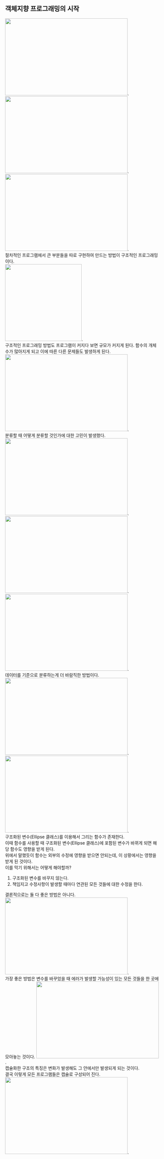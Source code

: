 ## 객체지향 프로그래밍의 시작
<img src="https://user-images.githubusercontent.com/88714716/182775590-dce9d649-758a-4e28-979a-8653a449f222.png" width=400px height=250px>.   
<img src="https://user-images.githubusercontent.com/88714716/182775601-9db14fa4-51fd-4af7-ae09-2cf5617646d7.png" width=400px height=250px>.   
<img src="https://user-images.githubusercontent.com/88714716/182775605-33bcdf00-4918-4bac-835b-1d196fa20c8d.png" width=400px height=250px>.   
절차적인 프로그램에서 큰 부분들을 따로 구현하여 만드는 방법이 구조적인 프로그래밍이다.   
<img src="https://user-images.githubusercontent.com/88714716/182775610-194d7a05-b854-4252-9a46-b9a16a251b2f.png" width=250px height=250px>.   
구조적인 프로그래밍 방법도 프로그램이 커지다 보면 규모가 커지게 된다. 함수의 개체수가 많아지게 되고 이에 따른 다른 문제들도 발생하게 된다.   
<img src="https://user-images.githubusercontent.com/88714716/182775611-d29c3b62-30a9-47e2-97ef-7dedb5badcd9.png" width=400px height=250px>.  
분류할 때 어떻게 분류할 것인가에 대한 고민이 발생했다.   
<img src="https://user-images.githubusercontent.com/88714716/182775615-828e5763-faa1-4856-9078-389cf2796405.png" width=400px height=250px>.  
<img src="https://user-images.githubusercontent.com/88714716/182775616-2669a968-a87f-41cc-89f3-49b17f559c4a.png" width=400px height=250px>.  
<img src="https://user-images.githubusercontent.com/88714716/182775620-167d508c-54c7-4440-a973-1967446a213e.png" width=400px height=250px>.  
데이터를 기준으로 분류하는게 더 바람직한 방법이다.   
<img src="https://user-images.githubusercontent.com/88714716/182775622-c86d6654-d011-4e5b-86c7-f23368a1652b.png" width=400px height=250px>.  
<img src="https://user-images.githubusercontent.com/88714716/182775623-34547157-8601-460a-afc0-324e3043bccb.png" width=400px height=250px>.  
구조화된 변수(Ellipse 클래스)를 이용해서 그리는 함수가 존재한다.   
이때 함수를 사용할 때 구조화된 변수(Ellipse 클래스)에 포함된 변수가 바뀌게 되면 해당 함수도 영향을 받게 된다.   
위에서 말했듯이 함수는 외부의 수정에 영향을 받으면 안되는데, 이 상황에서는 영향을 받게 된 것이다.   
이를 막기 위해서는 어떻게 해야할까?   
1. 구조화된 변수를 바꾸지 않는다.
2. 책임지고 수정사항이 발생할 때마다 연관된 모든 것들에 대한 수정을 한다.   
   
결론적으로는 둘 다 좋은 방법은 아니다.   
<img src="https://user-images.githubusercontent.com/88714716/182775625-42d723ba-f602-4c50-a532-df302c4cb679.png" width=400px height=250px>.   
가장 좋은 방법은 변수를 바꾸었을 때 에러가 발생할 가능성이 있는 모든 것들을 한 곳에 모아놓는 것이다.
<img src="https://user-images.githubusercontent.com/88714716/182775626-b25d61c4-50be-4036-83aa-1a6d98f7ccf0.png" width=400px height=250px>.   
캡슐화한 구조의 특징은 변화가 발생해도 그 안에서만 발생되게 되는 것이다.   
결국 이렇게 모든 프로그램들은 캡슐로 구성되어 진다.   
<img src="https://user-images.githubusercontent.com/88714716/182775640-3124751e-21ea-4040-acec-5c6fa8a2c266.png" width=400px height=250px>.   
